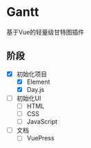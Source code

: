 # Gantt

基于Vue的轻量级甘特图插件

## 阶段

- [x] 初始化项目
  - [x] Element
  - [x] Day.js
- [ ] 初始化UI
  - [ ] HTML
  - [ ] CSS
  - [ ] JavaScript
- [ ] 文档
  - [ ] VuePress
